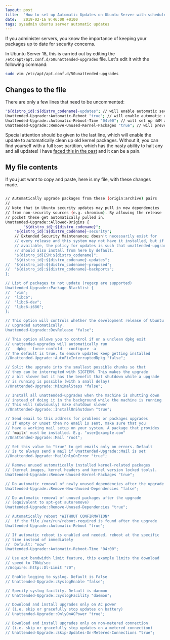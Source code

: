 ```yaml
---
layout: post
title:  "How to set up Automatic Updates on Ubuntu Server with scheduled reboot time"
date:   2019-02-16 9:46:00 +0100
tags: sysadmin ubuntu server automatic updates
---
```


If you administer servers, you know the importance of keeping your packages up to date for security concerns.

In Ubuntu Server 18, this is carried out by editing the `/etc/apt/apt.conf.d/50unattended-upgrades` file. Let's edit it with the following command:

```bash
sudo vim /etc/apt/apt.conf.d/50unattended-upgrades
```

## Changes to the file

There are only a few lines that need to be uncommented:

```bash
"${distro_id}:${distro_codename}-updates"; // will enable automatic security updates
Unattended-Upgrade::Automatic-Reboot "true"; // will enable automatic reboot after updates are concluded
Unattended-Upgrade::Automatic-Reboot-Time "04:00"; // will set up 4AM as the reboot time
Unattended-Upgrade::Remove-Unused-Kernel-Packages "true"; // will prevent your boot partition from getting filled of junk, which will block any and all updates at a point
```

Special attention should be given to the last line, which will enable the update to automatically clean up old kernel packages. Without it, you can find yourself with a full `boot` partition, which has the nasty ability to halt any and all updates! I have [faced this in the past](/sysadmin/boot/no/space/left/on/device/2018/11/05/no-space-left-on-device-boot/) and it can be a pain.

## My file contents

If you just want to copy and paste, here is my file, with these changes made.

```bash

// Automatically upgrade packages from these (origin:archive) pairs
//
// Note that in Ubuntu security updates may pull in new dependencies
// from non-security sources (e.g. chromium). By allowing the release
// pocket these get automatically pulled in.
Unattended-Upgrade::Allowed-Origins {
        "${distro_id}:${distro_codename}";
	"${distro_id}:${distro_codename}-security";
	// Extended Security Maintenance; doesn't necessarily exist for
	// every release and this system may not have it installed, but if
	// available, the policy for updates is such that unattended-upgrades
	// should also install from here by default.
	"${distro_id}ESM:${distro_codename}";
	"${distro_id}:${distro_codename}-updates";
//	"${distro_id}:${distro_codename}-proposed";
//	"${distro_id}:${distro_codename}-backports";
};

// List of packages to not update (regexp are supported)
Unattended-Upgrade::Package-Blacklist {
//	"vim";
//	"libc6";
//	"libc6-dev";
//	"libc6-i686";
};

// This option will controls whether the development release of Ubuntu will be
// upgraded automatically.
Unattended-Upgrade::DevRelease "false";

// This option allows you to control if on a unclean dpkg exit
// unattended-upgrades will automatically run
//   dpkg --force-confold --configure -a
// The default is true, to ensure updates keep getting installed
//Unattended-Upgrade::AutoFixInterruptedDpkg "false";

// Split the upgrade into the smallest possible chunks so that
// they can be interrupted with SIGTERM. This makes the upgrade
// a bit slower but it has the benefit that shutdown while a upgrade
// is running is possible (with a small delay)
//Unattended-Upgrade::MinimalSteps "false";

// Install all unattended-upgrades when the machine is shutting down
// instead of doing it in the background while the machine is running
// This will (obviously) make shutdown slower
//Unattended-Upgrade::InstallOnShutdown "true";

// Send email to this address for problems or packages upgrades
// If empty or unset then no email is sent, make sure that you
// have a working mail setup on your system. A package that provides
// 'mailx' must be installed. E.g. "user@example.com"
//Unattended-Upgrade::Mail "root";

// Set this value to "true" to get emails only on errors. Default
// is to always send a mail if Unattended-Upgrade::Mail is set
//Unattended-Upgrade::MailOnlyOnError "true";

// Remove unused automatically installed kernel-related packages
// (kernel images, kernel headers and kernel version locked tools).
Unattended-Upgrade::Remove-Unused-Kernel-Packages "true";

// Do automatic removal of newly unused dependencies after the upgrade
Unattended-Upgrade::Remove-New-Unused-Dependencies "false";

// Do automatic removal of unused packages after the upgrade
// (equivalent to apt-get autoremove)
Unattended-Upgrade::Remove-Unused-Dependencies "true";

// Automatically reboot *WITHOUT CONFIRMATION*
//  if the file /var/run/reboot-required is found after the upgrade
Unattended-Upgrade::Automatic-Reboot "true";

// If automatic reboot is enabled and needed, reboot at the specific
// time instead of immediately
//  Default: "now"
Unattended-Upgrade::Automatic-Reboot-Time "04:00";

// Use apt bandwidth limit feature, this example limits the download
// speed to 70kb/sec
//Acquire::http::Dl-Limit "70";

// Enable logging to syslog. Default is False
// Unattended-Upgrade::SyslogEnable "false";

// Specify syslog facility. Default is daemon
// Unattended-Upgrade::SyslogFacility "daemon";

// Download and install upgrades only on AC power
// (i.e. skip or gracefully stop updates on battery)
// Unattended-Upgrade::OnlyOnACPower "true";

// Download and install upgrades only on non-metered connection
// (i.e. skip or gracefully stop updates on a metered connection)
// Unattended-Upgrade::Skip-Updates-On-Metered-Connections "true";

```
